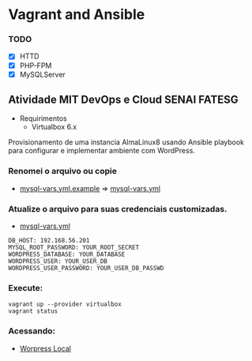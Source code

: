 # Vagrant and Ansible

### TODO
- [x] HTTD
- [x] PHP-FPM
- [x] MySQLServer

## Atividade MIT DevOps e Cloud SENAI FATESG

* Requirimentos
    - Virtualbox 6.x

Provisionamento de uma instancia AlmaLinux8 usando Ansible playbook para configurar e implementar ambiente com WordPress.

### Renomei o arquivo ou copie
 - [mysql-vars.yml.example](files/ansible/vars/mysql-vars.yml.example) => [mysql-vars.yml](files/ansible/vars/mysql-vars.yml)

### Atualize o arquivo para suas credenciais customizadas.
 - [mysql-vars.yml](files/ansible/vars/mysql-vars.yml)
```
DB_HOST: 192.168.56.201
MYSQL_ROOT_PASSWORD: YOUR_ROOT_SECRET
WORDPRESS_DATABASE: YOUR_DATABASE
WORDPRESS_USER: YOUR_USER_DB
WORDPRESS_USER_PASSWORD: YOUR_USER_DB_PASSWD
```

### Execute:
```shell
vagrant up --provider virtualbox
vagrant status
```

### Acessando:

* [Worpress Local](http://192.168.56.200/wordpress)


